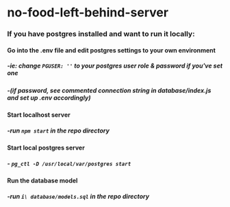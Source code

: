 # no-food-left-behind-server

### If you have postgres installed and want to run it locally:

#### Go into the .env file and edit postgres settings to your own environment

##### -ie: change `PGUSER: ''` to your postgres user role & password if you've set one

##### -(if password, see commented connection string in database/index.js and set up .env accordingly)

#### Start localhost server

##### -run `npm start` in the repo directory

#### Start local postgres server

##### - `pg_ctl -D /usr/local/var/postgres start`

#### Run the database model

##### -run `i\ database/models.sql` in the repo directory
